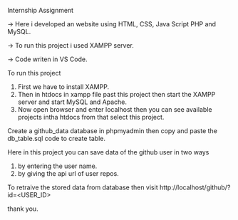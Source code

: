 Internship Assignment

-> Here i developed an website using HTML, CSS, Java Script PHP and MySQL.

-> To run this project i used XAMPP server.

-> Code writen in VS Code.

To run this project 
1. First we have to install XAMPP.
2. Then in htdocs in xampp file past this project then start the XAMPP server and start MySQL and Apache.
3. Now open browser and enter localhost then you can see available projects intha htdocs from that select this project.

Create a github_data database in phpmyadmin then copy and paste the db_table.sql code to create table.

Here in this project you can save data of the github user in two ways
1. by entering the user name.
2. by giving the api url of user repos.

To retraive the stored data from database then visit http://localhost/github/?id=<USER_ID> 

thank you.
